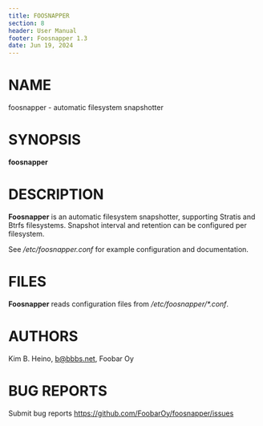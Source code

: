 ```yaml
---
title: FOOSNAPPER
section: 8
header: User Manual
footer: Foosnapper 1.3
date: Jun 19, 2024
---
```


# NAME

foosnapper - automatic filesystem snapshotter


# SYNOPSIS

**foosnapper**


# DESCRIPTION

**Foosnapper** is an automatic filesystem snapshotter, supporting Stratis and
Btrfs filesystems. Snapshot interval and retention can be configured
per filesystem.

See */etc/foosnapper.conf* for example configuration and documentation.


# FILES

**Foosnapper** reads configuration files from */etc/foosnapper/\*.conf*.


# AUTHORS

Kim B. Heino, b@bbbs.net, Foobar Oy


# BUG REPORTS

Submit bug reports <https://github.com/FoobarOy/foosnapper/issues>

